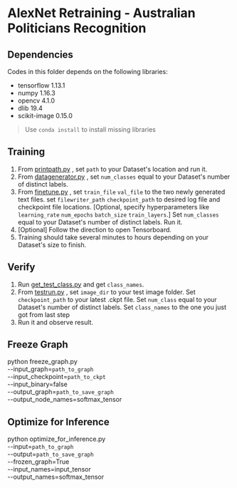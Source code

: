 
# AlexNet Retraining - Australian Politicians Recognition
## Dependencies
Codes in this folder depends on the following libraries:
- tensorflow 1.13.1
- numpy 1.16.3
- opencv  4.1.0
- dlib 19.4 
- scikit-image 0.15.0
> Use `conda install` to install missing libraries
## Training
1. From [printpath.py](https://github.com/HanwenZheng/PoliticiansAU_Recognition/blob/master/Alexnet/printpath.py "printpath.py") , set `path` to your Dataset's location and run it.
2. From [datagenerator.py](https://github.com/HanwenZheng/PoliticiansAU_Recognition/blob/master/Alexnet/datagenerator.py "datagenerator.py") , set `num_classes` equal to your Dataset's number of distinct labels.
3. From [finetune.py](https://github.com/HanwenZheng/PoliticiansAU_Recognition/blob/master/Alexnet/finetune.py "finetune.py") ,  set `train_file` `val_file` to the two newly generated text files. set `filewriter_path` `checkpoint_path` to desired log file and checkpoint file locations. [Optional, specify hyperparameters like `learning_rate` `num_epochs` `batch_size` `train_layers`.] Set `num_classes` equal to your Dataset's number of distinct labels. Run it.
4. [Optional] Follow the direction to open Tensorboard.
5. Training should take several minutes to hours depending on your Dataset's size to finish.
## Verify
1. Run [get_test_class.py](https://github.com/HanwenZheng/PoliticiansAU_Recognition/blob/master/Alexnet/get_test_class.py "get_test_class.py") and get `class_names`.
1. From [testrun.py](https://github.com/HanwenZheng/PoliticiansAU_Recognition/blob/master/Alexnet/testrun.py "testrun.py") , set `image_dir` to your test image folder. Set `checkpoint_path` to your latest .ckpt file. Set `num_class` equal to your Dataset's number of distinct labels. Set `class_names` to the one you just got from last step
2. Run it and observe result.
## Freeze Graph
python freeze_graph.py \
--input_graph=`path_to_graph` \
--input_checkpoint=`path_to_ckpt` \
--input_binary=false \
--output_graph=`path_to_save_graph` \
--output_node_names=softmax_tensor
## Optimize for Inference
python optimize_for_inference.py \
--input=`path_to_graph` \
--output=`path_to_save_graph` \
--frozen_graph=True \
--input_names=input_tensor \
--output_names=softmax_tensor
